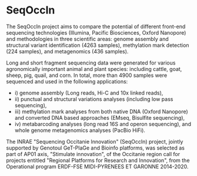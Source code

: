 # SeqOccIn

The SeqOccIn project aims to compare the potential of different front-end sequencing technologies (Illumina, Pacific Biosciences, Oxford Nanopore) and methodologies in three scientific areas: genome assembly and structural variant identification (4263 samples), methylation mark detection (224 samples), and metagenomics (436 samples).

Long and short fragment sequencing data were generated for various agronomically important animal and plant species: including cattle, goat, sheep, pig, quail, and corn. In total, more than 4900 samples were sequenced and used in the following applications:  
- i) genome assembly (Long reads, Hi-C and 10x linked reads),  
- ii) punctual and structural variations analyses (including low pass sequencing),  
- iii) methylation mark analyses from both native DNA (Oxford Nanopore) and converted DNA based approaches (EMseq, Bisulfite sequencing),  
- iv) metabarcoding analyses (long read 16S and operon sequencing), and whole genome metagenomics analyses (PacBio HiFi).  

The INRAE "Sequencing Occitanie Innovation" (SeqOccIn) project, jointly supported by Genotoul GeT-PlaGe and Bioinfo platforms, was selected as part of AP01 axis, "Stimulate innovation", of the Occitanie region call for projects entitled "Regional Platforms for Research and Innovation", from the Operational program ERDF-FSE MIDI-PYRENEES ET GARONNE 2014-2020. 
